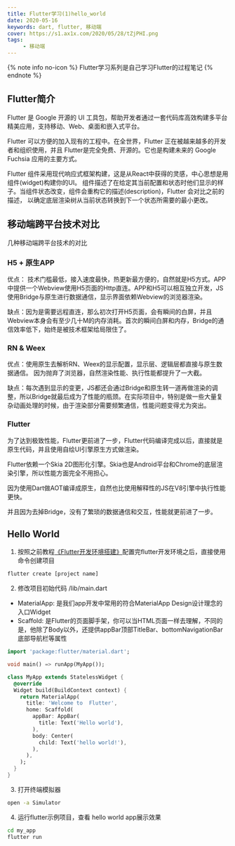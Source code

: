 ```yaml
---
title: Flutter学习(1)hello_world
date: 2020-05-16
keywords: dart, flutter, 移动端
cover: https://s1.ax1x.com/2020/05/28/tZjPHI.png
tags:
     - 移动端
---
```



{% note info no-icon %}
Flutter学习系列是自己学习Flutter的过程笔记
{% endnote %}

## Flutter简介

Flutter 是 Google 开源的 UI 工具包，帮助开发者通过一套代码库高效构建多平台精美应用，支持移动、Web、桌面和嵌入式平台。

Flutter 可以方便的加入现有的工程中。在全世界，Flutter 正在被越来越多的开发者和组织使用，并且 Flutter是完全免费、开源的。它也是构建未来的 Google Fuchsia 应用的主要方式。

Flutter 组件采用现代响应式框架构建，这是从React中获得的灵感，中心思想是用组件(widget)构建你的UI。 组件描述了在给定其当前配置和状态时他们显示的样子。当组件状态改变，组件会重构它的描述(description)，Flutter 会对比之前的描述， 以确定底层渲染树从当前状态转换到下一个状态所需要的最小更改。
<br/>


## 移动端跨平台技术对比

几种移动端跨平台技术的对比

### H5 + 原生APP

优点： 技术门槛最低，接入速度最快，热更新最方便的，自然就是H5方式。APP中提供一个Webview使用H5页面的Http直连。APP和H5可以相互独立开发，JS使用Bridge与原生进行数据通信，显示界面依赖Webview的浏览器渲染。

缺点：因为是需要远程直连，那么初次打开H5页面，会有瞬间的白屏，并且Webview本身会有至少几十M的内存消耗。首次的瞬间白屏和内存，Bridge的通信效率低下，始终是被技术框架给局限住了。

### RN & Weex

优点：使用原生去解析RN、Weex的显示配置，显示层、逻辑层都直接与原生数据通信。 因为抛弃了浏览器，自然渲染性能、执行性能都提升了一大截。

缺点：每次遇到显示的变更，JS都还会通过Bridge和原生转一道再做渲染的调整，所以Bridge就最后成为了性能的瓶颈。在实际项目中，特别是做一些大量复杂动画处理的时候，由于渲染部分需要频繁通信，性能问题变得尤为突出。

### Flutter

为了达到极致性能，Flutter更前进了一步，Flutter代码编译完成以后，直接就是原生代码，并且使用自绘UI引擎原生方式做渲染。

Flutter依赖一个Skia 2D图形化引擎。Skia也是Android平台和Chrome的底层渲染引擎，所以性能方面完全不用担心。

因为使用Dart做AOT编译成原生，自然也比使用解释性的JS在V8引擎中执行性能更快。

并且因为去掉Bridge，没有了繁琐的数据通信和交互，性能就更前进了一步。
<br/>


## Hello World

1. 按照之前教程[《Flutter开发环境搭建》](https://www.shengshunyan.xyz/2019/05/30/Flutter%E5%BC%80%E5%8F%91%E7%8E%AF%E5%A2%83%E6%90%AD%E5%BB%BA/)配置完flutter开发环境之后，直接使用命令创建项目

  ```bash
  flutter create [project name]
  ```

2. 修改项目初始代码 /lib/main.dart
  - MaterialApp: 是我们app开发中常用的符合MaterialApp Design设计理念的入口Widget
  - Scaffold: 是Flutter的页面脚手架，你可以当HTML页面一样去理解，不同的是，他除了Body以外，还提供appBar顶部TitleBar、bottomNavigationBar底部导航栏等属性

  ```dart
  import 'package:flutter/material.dart';

  void main() => runApp(MyApp());

  class MyApp extends StatelessWidget {
    @override
    Widget build(BuildContext context) {
      return MaterialApp(
        title: 'Welcome to  Flutter',
        home: Scaffold(
          appBar: AppBar(
            title: Text('Hello world'),
          ),
          body: Center(
            child: Text('hello world!'),
          ),
        ),
      );
    }
  }
  ```

3. 打开终端模拟器

  ```bash
  open -a Simulator
  ```

4. 运行flutter示例项目，查看 hello world app展示效果

  ```bash
  cd my_app
  flutter run
  ```